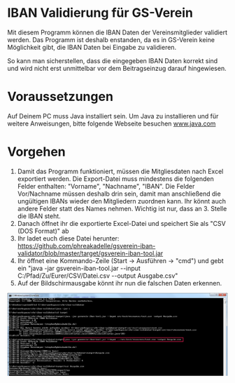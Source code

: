 # IBAN Validierung für GS-Verein
Mit diesem Programm können die IBAN Daten der Vereinsmitglieder validiert werden. Das Programm ist deshalb enstanden, da es in GS-Verein keine Möglichkeit gibt, die IBAN Daten bei Eingabe zu validieren.

So kann man sicherstellen, dass die eingegeben IBAN Daten korrekt sind und wird nicht erst unmittelbar vor dem Beitragseinzug darauf hingewiesen.

# Voraussetzungen
Auf Deinem PC muss Java installiert sein. Um Java zu installieren und für weitere Anweisungen, bitte folgende Webseite besuchen
www.java.com

# Vorgehen
1. Damit das Programm funktioniert, müssen die Mitgliesdaten nach Excel exportiert werden. Die Export-Datei muss mindestens die folgenden Felder enthalten: "Vorname", "Nachname", "IBAN". Die Felder Vor/Nachname müssen deshalb drin sein, damit man anschließend die ungültigen IBANs wieder den Mitgliedern zuordnen kann. Ihr könnt auch andere Felder statt des Names nehmen. 
Wichtig ist nur, dass an 3. Stelle die IBAN steht.
2. Danach öffnet ihr die exportierte Excel-Datei und speichert Sie als "CSV (DOS Format)" ab
3. Ihr ladet euch diese Datei herunter: https://github.com/phreakadelle/gsverein-iban-validator/blob/master/target/gsverein-iban-tool.jar
3. Ihr öffnet eine Kommando-Zeile (Start -> Ausführen -> "cmd") und gebt ein "java -jar gsverein-iban-tool.jar --input C:/Pfad/Zu/Eurer/CSV/Datei.csv --output Ausgabe.csv"
4. Auf der Bildschirmausgabe könnt ihr nun die falschen Daten erkennen.

![Alt text](/src/site/resources/2016-11-18_120801.jpg?raw=true "Beispielausgabe")

